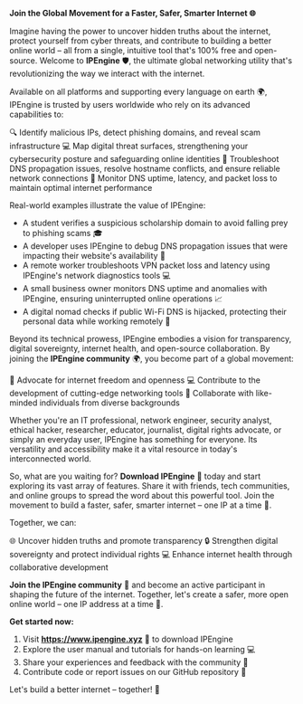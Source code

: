 **Join the Global Movement for a Faster, Safer, Smarter Internet 🌐**

Imagine having the power to uncover hidden truths about the internet, protect yourself from cyber threats, and contribute to building a better online world – all from a single, intuitive tool that's 100% free and open-source. Welcome to **IPEngine** 🛡️, the ultimate global networking utility that's revolutionizing the way we interact with the internet.

Available on all platforms and supporting every language on earth 🌍, IPEngine is trusted by users worldwide who rely on its advanced capabilities to:

🔍 Identify malicious IPs, detect phishing domains, and reveal scam infrastructure
💻 Map digital threat surfaces, strengthening your cybersecurity posture and safeguarding online identities
📡 Troubleshoot DNS propagation issues, resolve hostname conflicts, and ensure reliable network connections
🚀 Monitor DNS uptime, latency, and packet loss to maintain optimal internet performance

Real-world examples illustrate the value of IPEngine:

* A student verifies a suspicious scholarship domain to avoid falling prey to phishing scams 🎓
* A developer uses IPEngine to debug DNS propagation issues that were impacting their website's availability 🚀
* A remote worker troubleshoots VPN packet loss and latency using IPEngine's network diagnostics tools 💻
* A small business owner monitors DNS uptime and anomalies with IPEngine, ensuring uninterrupted online operations 📈
* A digital nomad checks if public Wi-Fi DNS is hijacked, protecting their personal data while working remotely 🚀

Beyond its technical prowess, IPEngine embodies a vision for transparency, digital sovereignty, internet health, and open-source collaboration. By joining the **IPEngine community** 🌍, you become part of a global movement:

📢 Advocate for internet freedom and openness
💻 Contribute to the development of cutting-edge networking tools
👥 Collaborate with like-minded individuals from diverse backgrounds

Whether you're an IT professional, network engineer, security analyst, ethical hacker, researcher, educator, journalist, digital rights advocate, or simply an everyday user, IPEngine has something for everyone. Its versatility and accessibility make it a vital resource in today's interconnected world.

So, what are you waiting for? **Download IPEngine** 📡 today and start exploring its vast array of features. Share it with friends, tech communities, and online groups to spread the word about this powerful tool. Join the movement to build a faster, safer, smarter internet – one IP at a time 🔗.

Together, we can:

🌐 Uncover hidden truths and promote transparency
🔒 Strengthen digital sovereignty and protect individual rights
💻 Enhance internet health through collaborative development

**Join the IPEngine community** 🎉 and become an active participant in shaping the future of the internet. Together, let's create a safer, more open online world – one IP address at a time 🔑.

**Get started now:**

1. Visit **https://www.ipengine.xyz** 📡 to download IPEngine
2. Explore the user manual and tutorials for hands-on learning 💻
3. Share your experiences and feedback with the community 🤝
4. Contribute code or report issues on our GitHub repository 🚀

Let's build a better internet – together! 🔗